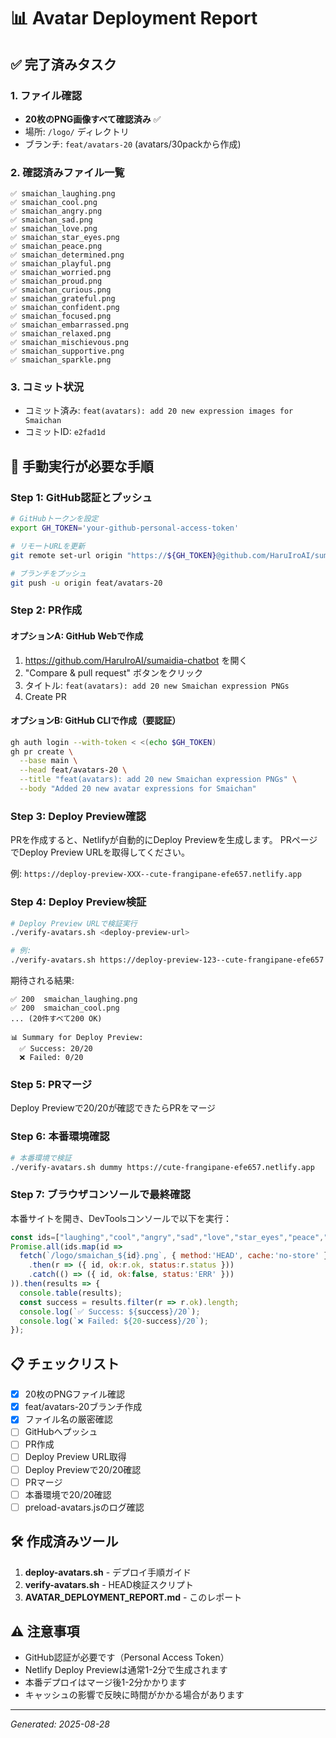 # 📊 Avatar Deployment Report

## ✅ 完了済みタスク

### 1. ファイル確認
- **20枚のPNG画像すべて確認済み** ✅
- 場所: `/logo/` ディレクトリ
- ブランチ: `feat/avatars-20` (avatars/30packから作成)

### 2. 確認済みファイル一覧
```
✅ smaichan_laughing.png
✅ smaichan_cool.png
✅ smaichan_angry.png
✅ smaichan_sad.png
✅ smaichan_love.png
✅ smaichan_star_eyes.png
✅ smaichan_peace.png
✅ smaichan_determined.png
✅ smaichan_playful.png
✅ smaichan_worried.png
✅ smaichan_proud.png
✅ smaichan_curious.png
✅ smaichan_grateful.png
✅ smaichan_confident.png
✅ smaichan_focused.png
✅ smaichan_embarrassed.png
✅ smaichan_relaxed.png
✅ smaichan_mischievous.png
✅ smaichan_supportive.png
✅ smaichan_sparkle.png
```

### 3. コミット状況
- コミット済み: `feat(avatars): add 20 new expression images for Smaichan`
- コミットID: `e2fad1d`

## 🔴 手動実行が必要な手順

### Step 1: GitHub認証とプッシュ
```bash
# GitHubトークンを設定
export GH_TOKEN='your-github-personal-access-token'

# リモートURLを更新
git remote set-url origin "https://${GH_TOKEN}@github.com/HaruIroAI/sumaidia-chatbot.git"

# ブランチをプッシュ
git push -u origin feat/avatars-20
```

### Step 2: PR作成
#### オプションA: GitHub Webで作成
1. https://github.com/HaruIroAI/sumaidia-chatbot を開く
2. "Compare & pull request" ボタンをクリック
3. タイトル: `feat(avatars): add 20 new Smaichan expression PNGs`
4. Create PR

#### オプションB: GitHub CLIで作成（要認証）
```bash
gh auth login --with-token < <(echo $GH_TOKEN)
gh pr create \
  --base main \
  --head feat/avatars-20 \
  --title "feat(avatars): add 20 new Smaichan expression PNGs" \
  --body "Added 20 new avatar expressions for Smaichan"
```

### Step 3: Deploy Preview確認
PRを作成すると、Netlifyが自動的にDeploy Previewを生成します。
PRページでDeploy Preview URLを取得してください。

例: `https://deploy-preview-XXX--cute-frangipane-efe657.netlify.app`

### Step 4: Deploy Preview検証
```bash
# Deploy Preview URLで検証実行
./verify-avatars.sh <deploy-preview-url>

# 例:
./verify-avatars.sh https://deploy-preview-123--cute-frangipane-efe657.netlify.app
```

期待される結果:
```
✅ 200  smaichan_laughing.png
✅ 200  smaichan_cool.png
... (20件すべて200 OK)

📊 Summary for Deploy Preview:
  ✅ Success: 20/20
  ❌ Failed: 0/20
```

### Step 5: PRマージ
Deploy Previewで20/20が確認できたらPRをマージ

### Step 6: 本番環境確認
```bash
# 本番環境で検証
./verify-avatars.sh dummy https://cute-frangipane-efe657.netlify.app
```

### Step 7: ブラウザコンソールで最終確認
本番サイトを開き、DevToolsコンソールで以下を実行：

```javascript
const ids=["laughing","cool","angry","sad","love","star_eyes","peace","determined","playful","worried","proud","curious","grateful","confident","focused","embarrassed","relaxed","mischievous","supportive","sparkle"];
Promise.all(ids.map(id =>
  fetch(`/logo/smaichan_${id}.png`, { method:'HEAD', cache:'no-store' })
    .then(r => ({ id, ok:r.ok, status:r.status }))
    .catch(() => ({ id, ok:false, status:'ERR' }))
)).then(results => {
  console.table(results);
  const success = results.filter(r => r.ok).length;
  console.log(`✅ Success: ${success}/20`);
  console.log(`❌ Failed: ${20-success}/20`);
});
```

## 📋 チェックリスト

- [x] 20枚のPNGファイル確認
- [x] feat/avatars-20ブランチ作成
- [x] ファイル名の厳密確認
- [ ] GitHubへプッシュ
- [ ] PR作成
- [ ] Deploy Preview URL取得
- [ ] Deploy Previewで20/20確認
- [ ] PRマージ
- [ ] 本番環境で20/20確認
- [ ] preload-avatars.jsのログ確認

## 🛠️ 作成済みツール

1. **deploy-avatars.sh** - デプロイ手順ガイド
2. **verify-avatars.sh** - HEAD検証スクリプト
3. **AVATAR_DEPLOYMENT_REPORT.md** - このレポート

## ⚠️ 注意事項

- GitHub認証が必要です（Personal Access Token）
- Netlify Deploy Previewは通常1-2分で生成されます
- 本番デプロイはマージ後1-2分かかります
- キャッシュの影響で反映に時間がかかる場合があります

---

*Generated: 2025-08-28*